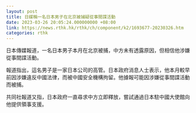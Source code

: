 ```yaml
---
layout: post
title: 日媒稱一名日本男子在北京被捕疑從事間諜活動
date: 2023-03-26 20:05:24.000000000 +08:00
link: https://news.rthk.hk/rthk/ch/component/k2/1693677-20230326.htm
categories: rthk
---
```


日本傳媒報道，一名日本男子本月在北京被捕，中方未有透露原因，但相信他涉嫌從事間諜活動。

報道指出，這名男子是一家日本公司的高管。日本政府消息人士表示，他本月較早前因涉嫌違反中國法律，而被中國安全機構拘留。他據報可能因涉嫌從事間諜活動而被捕。

共同社報道又指，日本政府一直尋求中方立即釋放，嘗試通過日本駐中國大使館向他提供領事支援。

